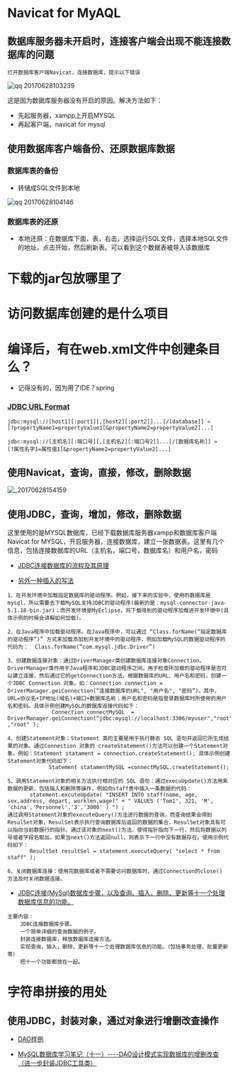 # Navicat for MyAQL

## 数据库服务器未开启时，连接客户端会出现不能连接数据库的问题
    打开数据库客户端Navicat，连接数据库，提示以下错误
![qq 20170628103239](https://user-images.githubusercontent.com/20008525/27618138-234bb464-5bed-11e7-9a0b-7f1e7c85cc55.png)

这是因为数据库服务器没有开启的原因。解决方法如下：
* 先起服务器，xampp上开启MYSQL
* 再起客户端，navicat for mysql

## 使用数据库客户端备份、还原数据库数据

### 数据库表的备份

* 转储成SQL文件到本地

![qq 20170628104146](https://user-images.githubusercontent.com/20008525/27618424-fd0a4b9c-5bee-11e7-8964-fc25cda7661b.png)


### 数据库表的还原

* 本地还原：在数据库下面，表，右击，选择运行SQL文件，选择本地SQL文件的地址，点击开始，然后刷新表。可以看到这个数据表被导入该数据库


# 下载的jar包放哪里了

# 访问数据库创建的是什么项目

# 编译后，有在web.xml文件中创建条目么？
* 记得没有的，因为用了IDE？spring


### [JDBC URL Format](https://dev.mysql.com/doc/connector-j/5.1/en/connector-j-reference-configuration-properties.html)
```
jdbc:mysql://[host1][:port1][,[host2][:port2]]...[/[database]] »
[?propertyName1=propertyValue1[&propertyName2=propertyValue2]...]

```

```
jdbc:mysql://[主机名][:端口号][,[主机名2][:端口号2]]...[/[数据库名称]] »
[?属性名字1=属性值1[&propertyName2=propertyValue2]...]
```


## 使用Navicat，查询，直接，修改，删除数据

![_20170628154159](https://user-images.githubusercontent.com/20008525/27625878-a3168b94-5c18-11e7-802d-50c44020a959.png)


## 使用JDBC，查询，增加，修改，删除数据

这里使用的是MYSQL数据库，已经下载数据库服务器xampp和数据库客户端Navicat for MYSQL，开启服务器，连接数据库，建立一张数据表。这里有几个信息，包括连接数据库的URL（主机名，端口号，数据库名）和用户名，密码

* [JDBC连接数据库的流程及其原理](http://blog.csdn.net/tanyunlong_nice/article/details/40743637)

* [另外一种插入的写法](http://www.jb51.net/article/88300.htm)

```
1、在开发环境中加载指定数据库的驱动程序。例如，接下来的实验中，使用的数据库是mysql，所以需要去下载MySQL支持JDBC的驱动程序(最新的是：mysql-connector-java-5.1.18-bin.jar)；而开发环境是MyEclipse，将下载得到的驱动程序加载进开发环境中(具体示例的时候会讲解如何加载)。

2、在Java程序中加载驱动程序。在Java程序中，可以通过 “Class.forName(“指定数据库的驱动程序”)” 方式来加载添加到开发环境中的驱动程序，例如加载MySQL的数据驱动程序的代码为：  Class.forName(“com.mysql.jdbc.Driver”)

3、创建数据连接对象：通过DriverManager类创建数据库连接对象Connection。DriverManager类作用于Java程序和JDBC驱动程序之间，用于检查所加载的驱动程序是否可以建立连接，然后通过它的getConnection方法，根据数据库的URL、用户名和密码，创建一个JDBC Connection 对象。如：Connection connection =  DriverManager.geiConnection(“连接数据库的URL", "用户名", "密码”)。其中，URL=协议名+IP地址(域名)+端口+数据库名称；用户名和密码是指登录数据库时所使用的用户名和密码。具体示例创建MySQL的数据库连接代码如下：
              Connection connectMySQL  =  DriverManager.geiConnection(“jdbc:mysql://localhost:3306/myuser","root" ,"root" );

4、创建Statement对象：Statement 类的主要是用于执行静态 SQL 语句并返回它所生成结果的对象。通过Connection 对象的 createStatement()方法可以创建一个Statement对象。例如：Statement statament = connection.createStatement(); 具体示例创建Statement对象代码如下：
             Statement statamentMySQL =connectMySQL.createStatement(); 

5、调用Statement对象的相关方法执行相对应的 SQL 语句：通过execuUpdate()方法用来数据的更新，包括插入和删除等操作，例如向staff表中插入一条数据的代码：
       statement.excuteUpdate( "INSERT INTO staff(name, age, sex,address, depart, worklen,wage)" + " VALUES ('Tom1', 321, 'M', 'china','Personnel','3','3000' ) ") ; 
通过调用Statement对象的executeQuery()方法进行数据的查询，而查询结果会得到 ResulSet对象，ResulSet表示执行查询数据库后返回的数据的集合，ResulSet对象具有可以指向当前数据行的指针。通过该对象的next()方法，使得指针指向下一行，然后将数据以列号或者字段名取出。如果当next()方法返回null，则表示下一行中没有数据存在。使用示例代码如下：
       ResultSet resultSel = statement.executeQuery( "select * from staff" );

6、关闭数据库连接：使用完数据库或者不需要访问数据库时，通过Connection的close() 方法及时关闭数据连接。

```

* [JDBC连接(MySql)数据库步骤，以及查询、插入、删除、更新等十一个处理数据库信息的功能。](http://www.cnblogs.com/wuziyue/p/4827295.html)

```
主要内容：
    JDBC连接数据库步骤。
    一个简单详细的查询数据的例子。
    封装连接数据库，释放数据库连接方法。
    实现查询，插入，删除，更新等十一个处理数据库信息的功能。（包括事务处理，批量更新等）
    把十一个功能都放在一起。

```

# 字符串拼接的用处

## 使用JDBC，封装对象，通过对象进行增删改查操作

* [DAO样例](https://www.tutorialspoint.com/design_pattern/data_access_object_pattern.htm)


* [MySQL数据库学习笔记（十一）----DAO设计模式实现数据库的增删改查（进一步封装JDBC工具类）](http://www.cnblogs.com/smyhvae/p/4059514.html)